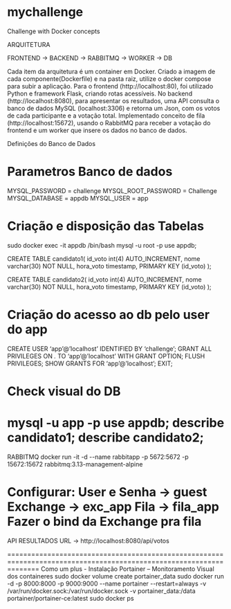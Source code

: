 # mychallenge

Challenge with Docker concepts

ARQUITETURA

FRONTEND -> BACKEND -> RABBITMQ -> WORKER -> DB

Cada item da arquitetura é um container em Docker.
Criado a imagem de cada componente(Dockerfile) e na pasta raiz, utilize o docker compose para subir a aplicação.
Para o frontend (http://localhost:80), foi utilizado Python e framework Flask, criando rotas acessíveis.
No backend (http://localhost:8080), para apresentar os resultados, uma API consulta o banco de dados MySQL (localhost:3306) e retorna um Json, com os votos de cada participante e a votação total.
Implementado conceito de fila (http://localhost:15672), usando o RabbitMQ para receber a votação do frontend e um worker que insere os dados no banco de dados.

Definições do Banco de Dados
# Parametros Banco de dados
MYSQL_PASSWORD = challenge
MYSQL_ROOT_PASSWORD = Challenge
MYSQL_DATABASE = appdb
MYSQL_USER = app

# Criação e disposição das Tabelas

sudo docker exec -it appdb /bin/bash
mysql -u root -p
use appdb;

CREATE TABLE candidato1(
id_voto int(4) AUTO_INCREMENT,
nome varchar(30) NOT NULL,
hora_voto timestamp,
PRIMARY KEY (id_voto)
);

CREATE TABLE candidato2(
id_voto int(4) AUTO_INCREMENT,
nome varchar(30) NOT NULL,
hora_voto timestamp,
PRIMARY KEY (id_voto)
);

# Criação do acesso ao db pelo user do app
CREATE USER ‘app’@’localhost’ IDENTIFIED BY ‘challenge’;
GRANT ALL PRIVILEGES ON *.* TO ‘app’@’localhost’ WITH GRANT OPTION;
FLUSH PRIVILEGES;
SHOW GRANTS FOR ‘app’@’localhost’;
EXIT;
# Check visual do DB
mysql -u app -p
use appdb;
describe candidato1;
describe candidato2;
====================================================================================================================

RABBITMQ
docker run -it -d --name rabbitapp -p 5672:5672 -p 15672:15672 rabbitmq:3.13-management-alpine

Configurar:
User e Senha -> guest
Exchange -> exc_app
Fila -> fila_app
Fazer o bind da Exchange pra fila
====================================================================================================================

API RESULTADOS
URL -> http://localhost:8080/api/votos
 
====================================================================================================================
Como um plus - Instalação Portainer – Monitoramento Visual dos containeres
sudo docker volume create portainer_data
sudo docker run -d -p 8000:8000 -p 9000:9000 --name portainer --restart=always -v /var/run/docker.sock:/var/run/docker.sock -v portainer_data:/data portainer/portainer-ce:latest
sudo docker ps
